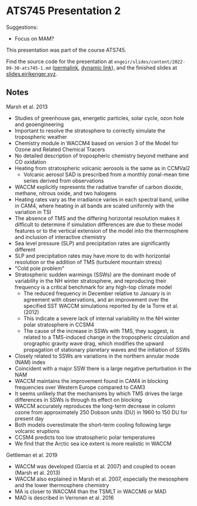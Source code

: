 # ATS745 Presentation 2

Suggestions:

- Focus on MAM?

This presentation was part of the course ATS745.

Find the source code for the presentation at
`engeir/slides/content/2022-09-30-ats745-1.md`
([permalink](https://github.com/engeir/slides/blob/194ff0947cb8db46e541ca85bb79c2d134d77555/content/2022-09-30-ats745-1.md),
[dynamic link](https://github.com/engeir/slides/blob/main/content/2022-09-28-ats745-1.md)),
and the finished slides at
[slides.eirikenger.xyz](https://slides.eirikenger.xyz/2022-09-30-ats745-1.html).

## Notes

Marsh et al. 2013

- Studies of greenhouse gas, energetic particles, solar cycle, ozon hole and
  geoengineering
- Important to resolve the stratosphere to correctly simulate the tropospheric weather
- Chemistry module in WACCM4 based on version 3 of the Model for Ozone and Related
  Chemical Tracers
- No detailed description of tropospheric chemistry beyond methane and CO oxidation
- Heating from stratospheric volcanic aerosols is the same as in CCMVal2
  - Volcanic aerosol SAD is prescribed from a monthly zonal-mean time series derived
    from observations
- WACCM explicitly represents the radiative transfer of carbon dioxide, methane, nitrous
  oxide, and two halogens
- Heating rates vary as the irradiance varies in each spectral band, unlike in CAM4,
  where heating in all bands are scaled uniformly with the variation in TSI
- The absence of TMS and the differing horizontal resolution makes it difficult to
  determine if simulation differences are due to these model features or to the vertical
  extension of the model into the thermosphere and inclusion of interactive chemistry
- Sea level pressure (SLP) and precipitation rates are significantly different
- SLP and precipitation rates may have more to do with horizontal resolution or the
  addition of TMS (turbulent mountain stress)
- "Cold pole problem"
- Stratospheric sudden warmings (SSWs) are the dominant mode of variability in the NH
  winter stratosphere, and reproducing their frequency is a critical benchmark for any
  high-top climate model
  - The reduced frequency in December relative to January is in agreement with
    observations, and an improvement over the specified SST WACCM simulations reported
    by de la Torre et al. (2012)
  - This indicate a severe lack of internal variability in the NH winter polar
    stratosphere in CCSM4
  - The cause of the increase in SSWs with TMS, they suggest, is related to a
    TMS-induced change in the tropospheric circulation and orographic gravity wave drag,
    which modifies the upward propagation of stationary planetary waves and the
    initiation of SSWs
- Closely related to SSWs are variations in the northern annular mode (NAM) index
- Coincident with a major SSW there is a large negative perturbation in the NAM
- WACCM maintains the improvement found in CAM4 in blocking frequencies over Western
  Europe compared to CAM3
- It seems unlikely that the mechanisms by which TMS drives the large differences in
  SSWs is through its effect on blocking
- WACCM accurately reproduces the long-term decrease in column ozone from approximately
  250 Dobson units (DU) in 1960 to 150 DU for present day
- Both models overestimate the short-term cooling following large volcanic eruptions
- CCSM4 predicts too low stratospheric polar temperatures
- We find that the Arctic sea ice extent is more realistic in WACCM

Gettleman et al. 2019

- WACCM was developed (Garcia et al. 2007) and coupled to ocean (Marsh et al. 2013)
- WACCM also explained in Marsh et al. 2007, especially the mesosphere and the lower
  thermosphere chemistry
- MA is closer to WACCM4 than the TSMLT in WACCM6 or MAD
- MAD is described in Verronen et al. 2016
